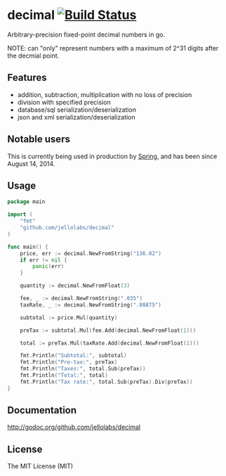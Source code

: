 # decimal [![Build Status](https://travis-ci.org/jellolabs/decimal.png?branch=master)](https://travis-ci.org/jellolabs/decimal)

Arbitrary-precision fixed-point decimal numbers in go.

NOTE: can "only" represent numbers with a maximum of 2^31 digits after the decmial point.

## Features

 * addition, subtraction, multiplication with no loss of precision
 * division with specified precision
 * database/sql serialization/deserialization
 * json and xml serialization/deserialization

## Notable users

This is currently being used in production by [Spring](https://shopspring.com/), and has been since August 14, 2014.

## Usage

```go
package main

import (
    "fmt"
    "github.com/jellolabs/decimal"
)

func main() {
	price, err := decimal.NewFromString("136.02")
    if err != nil {
        panic(err)
    }

	quantity := decimal.NewFromFloat(3)

	fee, _ := decimal.NewFromString(".035")
	taxRate, _ := decimal.NewFromString(".08875")

    subtotal := price.Mul(quantity)

    preTax := subtotal.Mul(fee.Add(decimal.NewFromFloat(1)))

    total := preTax.Mul(taxRate.Add(decimal.NewFromFloat(1)))

	fmt.Println("Subtotal:", subtotal)
	fmt.Println("Pre-tax:", preTax)
    fmt.Println("Taxes:", total.Sub(preTax))
	fmt.Println("Total:", total)
	fmt.Println("Tax rate:", total.Sub(preTax).Div(preTax))
}
```

## Documentation

http://godoc.org/github.com/jellolabs/decimal

## License

The MIT License (MIT)
